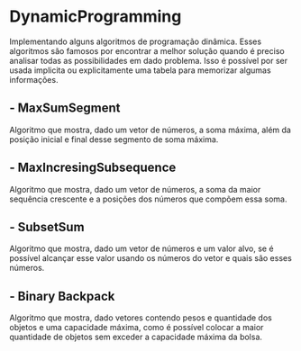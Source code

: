 # DynamicProgramming

Implementando alguns algoritmos de programação dinâmica.
Esses algoritmos são famosos por encontrar a melhor solução quando é preciso analisar todas as possibilidades em dado problema. Isso é possível por ser usada implicita ou explicitamente uma tabela para memorizar algumas informações.

## - MaxSumSegment
Algoritmo que mostra, dado um vetor de números, a soma máxima, além da posição inicial e final desse segmento de soma máxima. 

## - MaxIncresingSubsequence
Algoritmo que mostra, dado um vetor de números, a soma da maior sequência crescente e a posições dos números que compõem essa soma.

## - SubsetSum
Algoritmo que mostra, dado um vetor de números e um valor alvo, se é possível alcançar esse valor usando os números do vetor e quais são esses números.

## - Binary Backpack
Algoritmo que mostra, dado vetores contendo pesos e quantidade dos objetos e uma capacidade máxima, como é possível colocar a maior quantidade de objetos sem exceder a capacidade máxima da bolsa.
